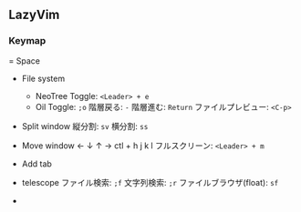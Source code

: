 ## LazyVim

### Keymap

<Leader> = Space

- File system

  - NeoTree
    Toggle: `<Leader> + e`
  - Oil
    Toggle: `;o`
    階層戻る: `-`
    階層進む: `Return`
    ファイルプレビュー: `<C-p>`

- Split window
  縦分割: `sv`
  横分割: `ss`

- Move window
  ← ↓ ↑ →
  ctl + h j k l
  フルスクリーン: `<Leader> + m`

- Add tab

- telescope
  ファイル検索: `;f`
  文字列検索: `;r`
  ファイルブラウザ(float): `sf`

-
